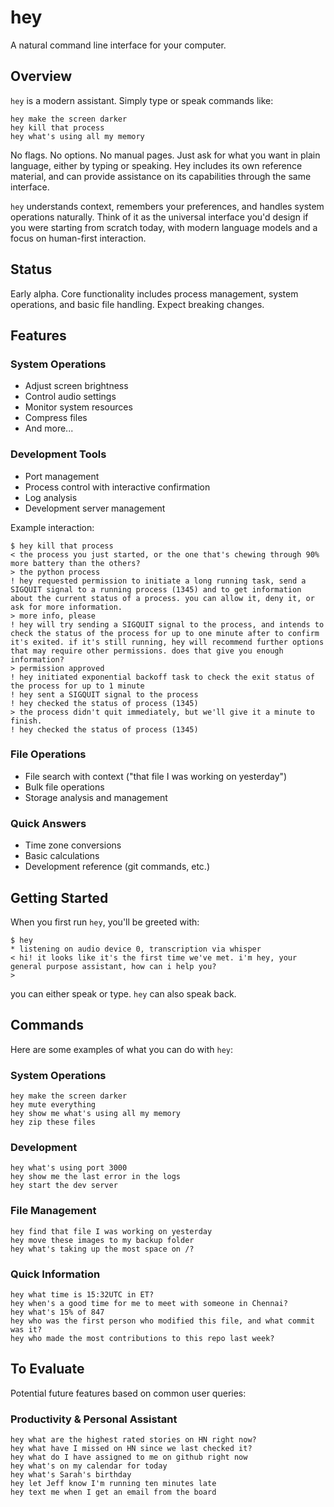 # hey

A natural command line interface for your computer.

## Overview

`hey` is a modern assistant. Simply type or speak commands like:

```
hey make the screen darker
hey kill that process
hey what's using all my memory
```

No flags. No options. No manual pages. Just ask for what you want in plain language, either by typing or speaking. Hey includes its own reference material, and can provide assistance on its capabilities through the same interface. 

`hey` understands context, remembers your preferences, and handles system operations naturally. Think of it as the universal interface you'd design if you were starting from scratch today, with modern language models and a focus on human-first interaction.

## Status

Early alpha. Core functionality includes process management, system operations, and basic file handling. Expect breaking changes.

## Features

### System Operations
- Adjust screen brightness
- Control audio settings
- Monitor system resources
- Compress files
- And more...

### Development Tools
- Port management
- Process control with interactive confirmation
- Log analysis
- Development server management

Example interaction:
```
$ hey kill that process
< the process you just started, or the one that's chewing through 90% more battery than the others?
> the python process 
! hey requested permission to initiate a long running task, send a SIGQUIT signal to a running process (1345) and to get information about the current status of a process. you can allow it, deny it, or ask for more information.
> more info, please
! hey will try sending a SIGQUIT signal to the process, and intends to check the status of the process for up to one minute after to confirm
it's exited. if it's still running, hey will recommend further options that may require other permissions. does that give you enough information?
> permission approved
! hey initiated exponential backoff task to check the exit status of the process for up to 1 minute
! hey sent a SIGQUIT signal to the process
! hey checked the status of process (1345)
> the process didn't quit immediately, but we'll give it a minute to finish.
! hey checked the status of process (1345)
```

### File Operations
- File search with context ("that file I was working on yesterday")
- Bulk file operations
- Storage analysis and management

### Quick Answers
- Time zone conversions
- Basic calculations
- Development reference (git commands, etc.)

## Getting Started

When you first run `hey`, you'll be greeted with:

```
$ hey
* listening on audio device 0, transcription via whisper
< hi! it looks like it's the first time we've met. i'm hey, your general purpose assistant, how can i help you?
> 
```

you can either speak or type. `hey` can also speak back. 

## Commands

Here are some examples of what you can do with `hey`:

### System Operations
```
hey make the screen darker
hey mute everything
hey show me what's using all my memory
hey zip these files
```

### Development
```
hey what's using port 3000
hey show me the last error in the logs
hey start the dev server
```

### File Management
```
hey find that file I was working on yesterday
hey move these images to my backup folder
hey what's taking up the most space on /?
```

### Quick Information
```
hey what time is 15:32UTC in ET?
hey when's a good time for me to meet with someone in Chennai?
hey what's 15% of 847
hey who was the first person who modified this file, and what commit was it?
hey who made the most contributions to this repo last week?
```

## To Evaluate

Potential future features based on common user queries:

### Productivity & Personal Assistant
```
hey what are the highest rated stories on HN right now?
hey what have I missed on HN since we last checked it?
hey what do I have assigned to me on github right now
hey what's on my calendar for today
hey what's Sarah's birthday
hey let Jeff know I'm running ten minutes late
hey text me when I get an email from the board
```
